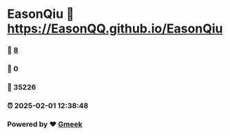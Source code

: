 # EasonQiu :link: https://EasonQQ.github.io/EasonQiu 
### :page_facing_up: [8](https://EasonQQ.github.io/EasonQiu/tag.html) 
### :speech_balloon: 0 
### :hibiscus: 35226 
### :alarm_clock: 2025-02-01 12:38:48 
### Powered by :heart: [Gmeek](https://github.com/Meekdai/Gmeek)
